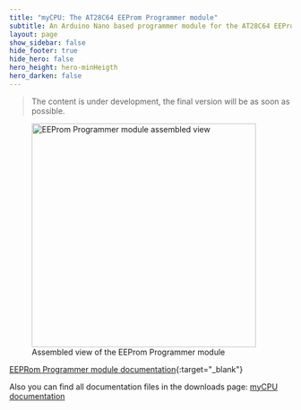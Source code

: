```yaml
---
title: "myCPU: The AT28C64 EEProm Programmer module"
subtitle: An Arduino Nano based programmer module for the AT28C64 EEProm memory
layout: page
show_sidebar: false
hide_footer: true
hide_hero: false
hero_height: hero-minHeigth
hero_darken: false
---
```

> The content is under development, the final version will be as soon as possible.

<figure class="center">
    <img src="{{ site.baseurl }}/img/mycpu/modules/eeprom_prog/eeprom_prog_assembled_min.png" alt="EEProm Programmer module assembled view" title="Assembled view of the EEProm Programmer module" width="400px">
    <figcaption>Assembled view of the EEProm Programmer module</figcaption>
</figure>

[EEPRom Programmer module documentation](/downloads/technical/myCPU_EEProm%20Programmer_AT28C64_module_full.pdf){:target="_blank"}

Also you can find all documentation files in the downloads page: [myCPU documentation](/pages/en/mycpu/downloads/technical_docs)
